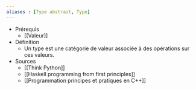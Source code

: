 ```yaml
---
aliases : [Type abstrait, Type]
---
```

- Prérequis
	- [[Valeur]]
- Définition
	- Un type est une catégorie de valeur associée à des opérations sur ces valeurs.
- Sources
	- [[Think Python]]
	- [[Haskell programming from first principles]]
	- [[Programmation principes et pratiques en C++]]
